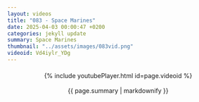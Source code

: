 ```yaml
---
layout: videos
title: "083 - Space Marines"
date: 2025-04-03 00:00:47 +0200
categories: jekyll update
summary: Space Marines
thumbnail: "../assets/images/083vid.png"
videoid: Vd4iylr_YDg
---
```


<div style="text-align: center; margin-top: 20px;">
  {% include youtubePlayer.html id=page.videoid %}
  <p style="margin-top: 15px; font-size: 1.2em; color: #333;">
    <p>{{ page.summary | markdownify }}</p>
  </p>
</div>
